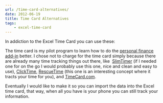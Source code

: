 ```yaml
---
url: /time-card-alternatives/
date: 2012-06-19
title: Time Card Alternatives
tags:
    - excel-time-card
---
```


In addiction to the Excel Time Card you can use these:

The time card is my pilot program to learn how to do the <a href="">personal finance add-in</a> better. I chose not to charge for the time card simply because there are already many time tracking things out there, like  <a href="http://slimtimer.com/">SlimTimer</a> (if I needed one for on the go I would probably use this one, nice and clean and easy to use), <a href="https://www.clicktime.com/">ClickTime</a>, <a href="http://rescuetime.com/">RescueTime</a> (this one is an interesting concept where it tracts your time for you), and <a href="https://www.timecard.com/">TimeCard.com</a>.

Eventually I would like to make it so you can import the data into the Excel time card, that way, when all you have is your phone you can still track your information.
